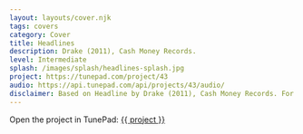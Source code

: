 ```yaml
---
layout: layouts/cover.njk
tags: covers
category: Cover
title: Headlines
description: Drake (2011), Cash Money Records.
level: Intermediate
splash: /images/splash/headlines-splash.jpg
project: https://tunepad.com/project/43
audio: https://api.tunepad.com/api/projects/43/audio/
disclaimer: Based on Headline by Drake (2011), Cash Money Records. For educational purposes only.
---
```


Open the project in TunePad:
<a href="{{ project }}" target="_blank">{{ project }}</a>
<!--
<iframe width="560" height="315" src="https://www.youtube.com/embed/1y6smkh6c-0?si=cIdW5SRrhsIoKVJY" title="YouTube video player" frameborder="0" allow="accelerometer; autoplay; clipboard-write; encrypted-media; gyroscope; picture-in-picture; web-share" allowfullscreen></iframe>
-->